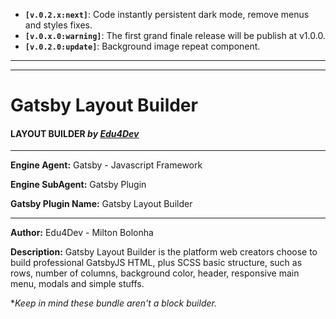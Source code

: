 - **`[v.0.2.x:next]`**: Code instantly persistent dark mode, remove menus and styles fixes.
- **`[v.0.x.0:warning]`**: The first grand finale release will be publish at v1.0.0.
- **`[v.0.2.0:update]`**: Background image repeat component.

---

---

# Gatsby Layout Builder

#### LAYOUT BUILDER _by [Edu4Dev](https://edu4.dev)_

---

**Engine Agent:** Gatsby - Javascript Framework

**Engine SubAgent:** Gatsby Plugin

**Gatsby Plugin Name:** Gatsby Layout Builder

---

**Author:** Edu4Dev - Milton Bolonha

**Description:** Gatsby Layout Builder is the platform
web creators choose to build professional GatsbyJS HTML,
plus SCSS basic structure, such as rows, number of columns,
background color, header, responsive main menu,
modals and simple stuffs.

\*_Keep in mind these bundle aren't a block builder._
